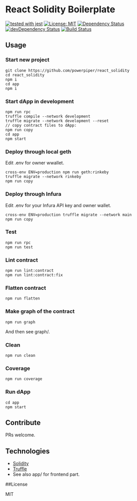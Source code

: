 # React Solidity Boilerplate

[![tested with jest](https://img.shields.io/badge/tested_with-jest-99424f.svg)](https://github.com/facebook/jest)
[![License: MIT](https://img.shields.io/badge/License-MIT-yellow.svg)](https://opensource.org/licenses/MIT)
[![Dependency Status](https://david-dm.org/powerpiper/react_solidity.svg)](https://david-dm.org/powerpiper/react_solidity)
[![devDependency Status](https://david-dm.org/powerpiper/react_solidity/dev-status.svg)](https://david-dm.org/powerpiper/react_solidity/?type=dev)
[![Build Status](https://travis-ci.org/powerpiper/react_solidity.svg?branch=master)](https://travis-ci.org/powerpiper/react_solidity)

## Usage

### Start new project

```
git clone https://github.com/powerpiper/react_solidity
cd react_solidity
npm i
cd app
npm i
```

### Start dApp in development

```
npm run rpc
truffle compile --network development
truffle migrate --network development --reset
// copy contract files to dApp:
npm run copy
cd app
npm start
```

### Deploy through local geth

Edit .env for owner wwallet.

```
cross-env ENV=production npm run geth:rinkeby
truffle migrate --network rinkeby
npm run copy
```

### Deploy through Infura

Edit .env for your Infura API key and owner wallet.

```
cross-env ENV=production truffle migrate --network main
npm run copy
```

### Test

```
npm run rpc
npm run test
```

### Lint contract

```
npm run lint:contract
npm run lint:contract:fix
```

### Flatten contract

```
npm run flatten
```

### Make graph of the contract

```
npm run graph
```

And then see graph/.

### Clean

```
npm run clean
```
### Coverage

```
npm run coverage
```

### Run dApp

```
cd app
npm start
```

## Contribute

PRs welcome.

## Technologies

* [Solidity](https://github.com/ethereum/solidity)
* [Truffle](https://github.com/trufflesuite/truffle)
* See also app/ for frontend part.

##License

MIT